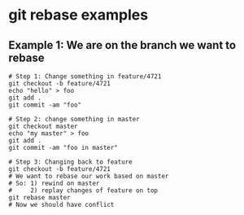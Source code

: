 # git rebase examples 

## Example 1: We are on the branch we want to rebase

```
# Step 1: Change something in feature/4721
git checkout -b feature/4721
echo "hello" > foo 
git add . 
git commit -am "foo" 

# Step 2: change something in master 
git checkout master
echo "my master" > foo 
git add .
git commit -am "foo in master"

# Step 3: Changing back to feature 
git checkout -b feature/4721
# We want to rebase our work based on master
# So: 1) rewind on master
#     2) replay changes of feature on top 
git rebase master 
# Now we should have conflict 

```

